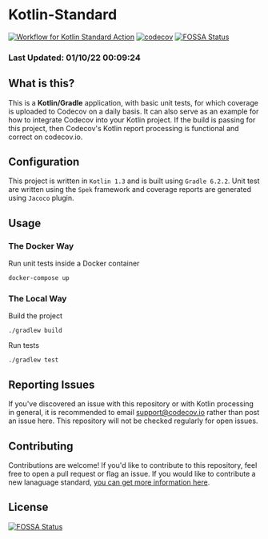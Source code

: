 # Kotlin-Standard

[![Workflow for Kotlin Standard Action](https://github.com/codecov/kotlin-standard/actions/workflows/kotlin-standard.yml/badge.svg)](https://github.com/codecov/kotlin-standard/actions/workflows/kotlin-standard.yml) [![codecov](https://codecov.io/gh/codecov/kotlin-Standard/branch/master/graph/badge.svg)](https://codecov.io/gh/codecov/kotlin-Standard)
[![FOSSA Status](https://app.fossa.com/api/projects/git%2Bgithub.com%2Fcodecov%2Fkotlin-standard.svg?type=shield)](https://app.fossa.com/projects/git%2Bgithub.com%2Fcodecov%2Fkotlin-standard?ref=badge_shield)

### Last Updated: 01/10/22 00:09:24

## What is this?

This is a **Kotlin/Gradle** application, with basic unit tests, for which coverage is uploaded to Codecov on a daily basis. It can also serve as an example for how to integrate Codecov into your Kotlin project. If the build is passing for this project, then Codecov's Kotlin report processing is functional and correct on codecov.io.

## Configuration

This project is written in `Kotlin 1.3` and is built using `Gradle 6.2.2`. Unit test are written using the `Spek` framework and coverage reports are generated using `Jacoco` plugin.

## Usage

### The Docker Way

Run unit tests inside a Docker container
```bash
docker-compose up
```

### The Local Way

Build the project
```
./gradlew build
```

Run tests
```
./gradlew test
```

## Reporting Issues

If you've discovered an issue with this repository or with Kotlin processing in general, it is recommended to email support@codecov.io rather than post an issue here. This repository will not be checked regularly for open issues.

## Contributing

Contributions are welcome! If you'd like to contribute to this repository, feel free to open a pull request or flag an issue. If you would like to contribute a new lanaguage standard, [you can get more information here](https://github.com/codecov/standards-scripts/blob/master/README.md#contributing). 


## License
[![FOSSA Status](https://app.fossa.com/api/projects/git%2Bgithub.com%2Fcodecov%2Fkotlin-standard.svg?type=large)](https://app.fossa.com/projects/git%2Bgithub.com%2Fcodecov%2Fkotlin-standard?ref=badge_large)